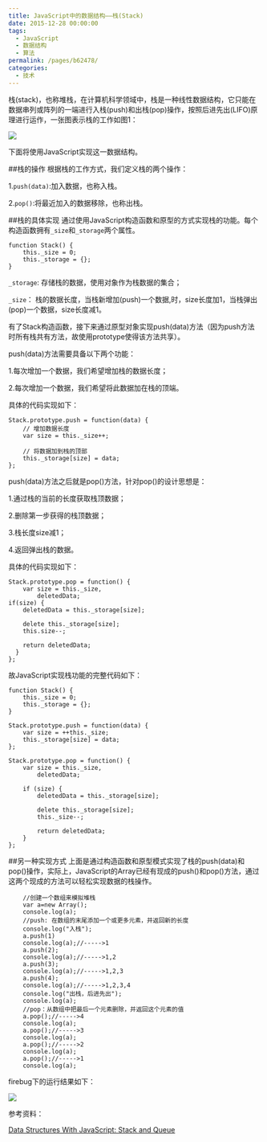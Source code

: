 ```yaml
---
title: JavaScript中的数据结构——栈(Stack)
date: 2015-12-28 00:00:00
tags: 
  - JavaScript
  - 数据结构
  - 算法
permalink: /pages/b62478/
categories: 
  - 技术
---
```


栈(stack)，也称堆栈，在计算机科学领域中，栈是一种线性数据结构，它只能在数据串列或阵列的一端进行入栈(push)和出栈(pop)操作，按照后进先出(LIFO)原理进行运作，一张图表示栈的工作如图1：

![](http://i.imgur.com/yRKp3Ez.png)

下面将使用JavaScript实现这一数据结构。

<!-- more -->

##栈的操作
根据栈的工作方式，我们定义栈的两个操作：

1.`push(data)`:加入数据，也称入栈。

2.`pop()`:将最近加入的数据移除，也称出栈。

##栈的具体实现
通过使用JavaScript构造函数和原型的方式实现栈的功能。每个构造函数拥有`_size`和`_storage`两个属性。

	function Stack() {
	    this._size = 0;
	    this._storage = {};
	}

`_storage`: 存储栈的数据，使用对象作为栈数据的集合；

`_size`： 栈的数据长度，当栈新增加(push)一个数据,时，size长度加1，当栈弹出(pop)一个数据，size长度减1。

有了Stack构造函数，接下来通过原型对象实现push(data)方法（因为push方法时所有栈共有方法，故使用prototype使得该方法共享）。

push(data)方法需要具备以下两个功能：

1.每次增加一个数据，我们希望增加栈的数据长度；

2.每次增加一个数据，我们希望将此数据加在栈的顶端。

具体的代码实现如下：

	Stack.prototype.push = function(data) {
	    // 增加数据长度
	    var size = this._size++;
	 
	    // 将数据加到栈的顶部
	    this._storage[size] = data;
	};

push(data)方法之后就是pop()方法，针对pop()的设计思想是：

1.通过栈的当前的长度获取栈顶数据；

2.删除第一步获得的栈顶数据；

3.栈长度size减1；

4.返回弹出栈的数据。

具体的代码实现如下：

	Stack.prototype.pop = function() {
	    var size = this._size,
	        deletedData;
	if(size) {
	    deletedData = this._storage[size];
	 
	    delete this._storage[size];
	    this.size--;
	 
	    return deletedData;
	  }
	};

故JavaScript实现栈功能的完整代码如下：

	function Stack() {
	    this._size = 0;
	    this._storage = {};
	}
	 
	Stack.prototype.push = function(data) {
	    var size = ++this._size;
	    this._storage[size] = data;
	};
	 
	Stack.prototype.pop = function() {
	    var size = this._size,
	        deletedData;
	 
	    if (size) {
	        deletedData = this._storage[size];
	 
	        delete this._storage[size];
	        this._size--;
	 
	        return deletedData;
	    }
	};

##另一种实现方式
上面是通过构造函数和原型模式实现了栈的push(data)和pop()操作，实际上，JavaScript的Array已经有现成的push()和pop()方法，通过这两个现成的方法可以轻松实现数据的栈操作。

        //创建一个数组来模拟堆栈
        var a=new Array();
        console.log(a);
        //push: 在数组的末尾添加一个或更多元素，并返回新的长度
        console.log("入栈");
        a.push(1)
        console.log(a);//----->1
        a.push(2);
        console.log(a);//----->1,2
        a.push(3);
        console.log(a);//----->1,2,3
        a.push(4);
        console.log(a);//----->1,2,3,4
        console.log("出栈，后进先出");
        console.log(a);
        //pop：从数组中把最后一个元素删除，并返回这个元素的值
        a.pop();//----->4
        console.log(a);
        a.pop();//----->3
        console.log(a);
        a.pop();//----->2
        console.log(a);
        a.pop();//----->1
        console.log(a);

firebug下的运行结果如下：

![](http://i.imgur.com/zjhUJmO.jpg)

参考资料：

[Data Structures With JavaScript: Stack and Queue](http://code.tutsplus.com/articles/data-structures-with-javascript-stack-and-queue--cms-23348)




	

